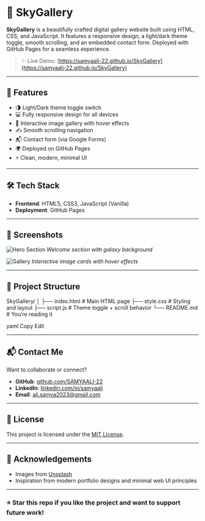 # 🌌 SkyGallery

**SkyGallery** is a beautifully crafted digital gallery website built using HTML, CSS, and JavaScript. It features a responsive design, a light/dark theme toggle, smooth scrolling, and an embedded contact form. Deployed with GitHub Pages for a seamless experience.

> ✨ Live Demo: [https://samyaali-22.github.io/SkyGallery](https://samyaali-22.github.io/SkyGallery)

---

## 🚀 Features

- 🌗 Light/Dark theme toggle switch
- 💻 Fully responsive design for all devices
- 🎨 Interactive image gallery with hover effects
- ✍️ Smooth scrolling navigation
- 📬 Contact form (via Google Forms)
- 🌍 Deployed on GitHub Pages
- ⚡ Clean, modern, minimal UI

---

## 🛠 Tech Stack

- **Frontend**: HTML5, CSS3, JavaScript (Vanilla)
- **Deployment**: GitHub Pages

---

## 📸 Screenshots

![Hero Section](https://source.unsplash.com/1000x500/?sky,stars)
*Welcome section with galaxy background*

![Gallery](https://source.unsplash.com/1000x500/?gallery,webdesign)
*Interactive image cards with hover effects*

---

## 📂 Project Structure

SkyGallery/
│
├── index.html # Main HTML page
├── style.css # Styling and layout
├── script.js # Theme toggle + scroll behavior
└── README.md # You’re reading it

yaml
Copy
Edit

---

## 📬 Contact Me

Want to collaborate or connect?

- **GitHub**: [github.com/SAMYAALI-22](https://github.com/SAMYAALI-22)
- **LinkedIn**: [linkedin.com/in/samyaali](https://linkedin.com/in/samyaali)
- **Email**: ali.samya2023@gmail.com

---

## 📝 License

This project is licensed under the [MIT License](LICENSE).

---

## 🙌 Acknowledgements

- Images from [Unsplash](https://unsplash.com/)
- Inspiration from modern portfolio designs and minimal web UI principles

---

### ⭐️ Star this repo if you like the project and want to support future work!
